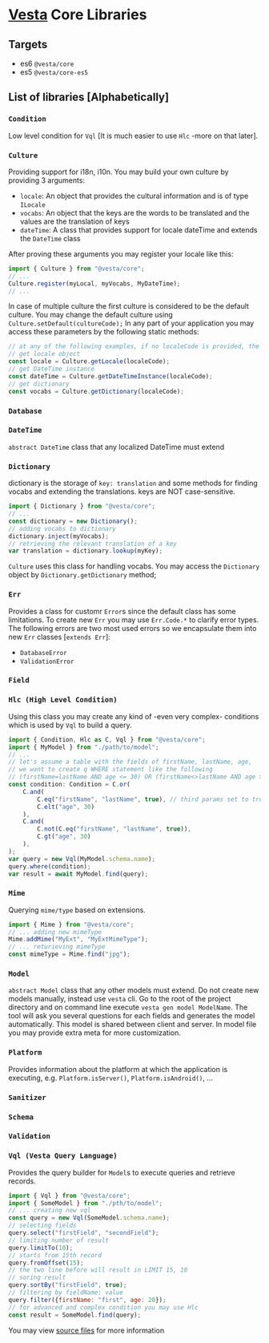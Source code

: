 # [Vesta](http://vesta.bz) Core Libraries
 
## Targets
* es6 `@vesta/core`
* es5 `@vesta/core-es5`

## List of libraries [Alphabetically]
### `Condition`
Low level condition for `Vql` [It is much easier to use `Hlc` -more on that later].
    
### `Culture`
Providing support for i18n, i10n.
You may build your own culture by providing 3 arguments: 

- `locale`: An object that provides the cultural information and is of type `ILocale`
- `vocabs`: An object that the keys are the words to be translated and the values are the translation of keys
- `dateTime`: A class that provides support for locale dateTime and extends the `DateTime` class

After proving these arguments you may register your locale like this:
```javascript
import { Culture } from "@vesta/core";
// ...
Culture.register(myLocal, myVocabs, MyDateTime);
// ... 
```
In case of multiple culture the first culture is considered to be the default culture. You may change the default culture using `Culture.setDefault(cultureCode);`
In any part of your application you may access these parameters by the following static methods:
```javascript
// at any of the following examples, if no localeCode is provided, the default locale code will be used
// get locale object
const locale = Culture.getLocale(localeCode);
// get DateTime instance
const dateTime = Culture.getDateTimeInstance(localeCode);
// get dictionary
const vocabs = Culture.getDictionary(localeCode);
```

### `Database`
### `DateTime`
`abstract DateTime` class that any localized DateTime must extend
### `Dictionary`
dictionary is the storage of `key: translation` and some methods for finding vocabs and extending the translations. keys are NOT case-sensitive.
```javascript
import { Dictionary } from "@vesta/core";
// ...
const dictionary = new Dictionary();
// adding vocabs to dictionary
dictionary.inject(myVocabs);
// retrieving the relevant translation of a key
var translation = dictionary.lookup(myKey);
```
`Culture` uses this class for handling vocabs. You may access the `Dictionary` object by `Dictionary.getDictionary` method;
### `Err`
Provides a class for customr `Error`s since the default class has some limitations.
To create new `Err` you may use `Err.Code.*` to clarify error types. 
The following errors are two most used errors so we encapsulate them into new `Err` classes [`extends Err`]:
* `DatabaseError`
* `ValidationError`
### `Field`
### `Hlc (High Level Condition)`
Using this class you may create any kind of -even very complex- conditions which is used by `Vql` to build a query.
```javascript
import { Condition, Hlc as C, Vql } from "@vesta/core";
import { MyModel } from "./path/to/model";
// ... 
// let's assume a table with the fields of firstName, lastName, age,
// we want to create q WHERE statement like the following
// (firstName=lastName AND age <= 30) OR (firstName<>lastName AND age > 30)
const condition: Condition = C.or(
    C.and(
        C.eq("firstName", "lastName", true), // third params set to true indicates that the lastName is a field of table and not a value
        C.elt("age", 30)
    ),
    C.and(
        C.not(C.eq("firstName", "lastName", true)),
        C.gt("age", 30)
    ),
);
var query = new Vql(MyModel.schema.name);
query.where(condition);
var result = await MyModel.find(query);
```
### `Mime`
Querying `mime/type` based on extensions.
```javascript
import { Mime } from "@vesta/core";
// ... adding new mimeType
Mime.addMime("MyExt", "MyExtMimeType");
// ... returieving mimeType
const mimeType = Mime.find("jpg");
```
### `Model`
`abstract Model` class that any other models must extend. Do not create new models manually, instead use `vesta` cli. Go to the root of the project directory and on command line execute `vesta gen model ModelName`. The tool will ask you several questions for each fields and generates the model automatically.
This model is shared between client and server.
In model file you may provide extra meta for more customization.
### `Platform`
Provides information about the platform at which the application is executing, e.g. `Platform.isServer()`, `Platform.isAndroid()`, ...
### `Sanitizer`
### `Schema`
### `Validation`
### `Vql (Vesta Query Language)`
Provides the query builder for `Model`s to execute queries and retrieve records.
```javascript
import { Vql } from "@vesta/core";
import { SomeModel } from "./pth/to/model";
// ... creating new vql
const query = new Vql(SomeModel.schema.name);
// selecting fields
query.select("firstField", "secondField");
// limiting number of result
query.limitTo(10);
// starts from 15th record
query.fromOffset(15);
// the two line before will result in LIMIT 15, 10
// soring result
query.sortBy("firstField", true);
// filtering by fieldName: value 
query.filter({firstName: "first", age: 20});
// for advanced and complex condition you may use Hlc
const result = SomeModel.find(query);
```

You may view [source files](https://github.com/VestaRayanAfzar/vesta-core) for more information